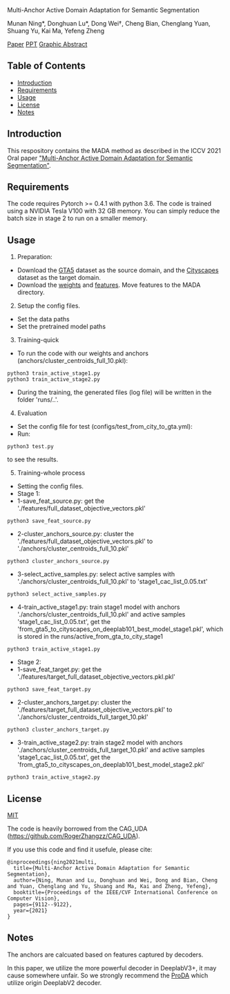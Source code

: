 Multi-Anchor Active Domain Adaptation for Semantic Segmentation

Munan Ning*, Donghuan Lu*, Dong Wei†, Cheng Bian, Chenglang Yuan, Shuang Yu, Kai Ma, Yefeng Zheng

[Paper](https://arxiv.org/abs/2108.08012)
[PPT](https://docs.google.com/presentation/d/1sJQ0OtPH6PhDC5W4BrVGvViit7crao2y/edit?usp=sharing&ouid=108503405808129646625&rtpof=true&sd=true)
[Graphic Abstract](https://docs.google.com/presentation/d/1tgatWywexH-KIqdI5nePC9iP1NqwfcYa/edit?usp=sharing&ouid=108503405808129646625&rtpof=true&sd=true)

## Table of Contents

- [Introduction](#introduction)
- [Requirements](#requirements)
- [Usage](#usage)
- [License](#license)
- [Notes](#notes)

## Introduction

This respository contains the MADA method as described in the ICCV 2021 Oral paper ["Multi-Anchor Active Domain Adaptation for Semantic Segmentation"](https://arxiv.org/abs/2108.08012).

## Requirements

The code requires Pytorch >= 0.4.1 with python 3.6. The code is trained using a NVIDIA Tesla V100 with 32 GB memory. You can simply reduce the batch size in stage 2 to run on a smaller memory.

## Usage

1. Preparation:
* Download the [GTA5](https://download.visinf.tu-darmstadt.de/data/from_games/) dataset as the source domain, and the [Cityscapes](https://www.cityscapes-dataset.com/) dataset as the target domain.
* Download the [weights](https://drive.google.com/drive/folders/16DxIRuo06afRp2FpXvWg9nAeYiTL25yP?usp=sharing) and [features](https://drive.google.com/drive/folders/1ybhJUTh7y1QcOnpNz0jnxkpz5TTtO55s?usp=sharing). Move features to the MADA directory.

2. Setup the config files.
* Set the data paths
* Set the pretrained model paths

3. Training-quick
* To run the code with our weights and anchors (anchors/cluster_centroids_full_10.pkl):
~~~~
python3 train_active_stage1.py
python3 train_active_stage2.py
~~~~
* During the training, the generated files (log file) will be written in the folder 'runs/..'.

4. Evaluation
* Set the config file for test (configs/test_from_city_to_gta.yml):
* Run:
~~~~
python3 test.py
~~~~
to see the results.

5. Training-whole process
* Setting the config files.
* Stage 1:
* 1-save_feat_source.py: get the './features/full_dataset_objective_vectors.pkl'
~~~~
python3 save_feat_source.py
~~~~
* 2-cluster_anchors_source.py: cluster the './features/full_dataset_objective_vectors.pkl' to './anchors/cluster_centroids_full_10.pkl'
~~~~
python3 cluster_anchors_source.py
~~~~
* 3-select_active_samples.py: select active samples with './anchors/cluster_centroids_full_10.pkl' to 'stage1_cac_list_0.05.txt'
~~~~
python3 select_active_samples.py
~~~~
* 4-train_active_stage1.py: train stage1 model with anchors './anchors/cluster_centroids_full_10.pkl' and active samples 'stage1_cac_list_0.05.txt', get the 'from_gta5_to_cityscapes_on_deeplab101_best_model_stage1.pkl', which is stored in the runs/active_from_gta_to_city_stage1
~~~~
python3 train_active_stage1.py
~~~~

* Stage 2:
* 1-save_feat_target.py: get the './features/target_full_dataset_objective_vectors.pkl.pkl'
~~~~
python3 save_feat_target.py
~~~~
* 2-cluster_anchors_target.py: cluster the './features/target_full_dataset_objective_vectors.pkl' to './anchors/cluster_centroids_full_target_10.pkl'
~~~~
python3 cluster_anchors_target.py
~~~~
* 3-train_active_stage2.py: train stage2 model with anchors './anchors/cluster_centroids_full_target_10.pkl' and active samples 'stage1_cac_list_0.05.txt', get the 'from_gta5_to_cityscapes_on_deeplab101_best_model_stage2.pkl'
~~~~
python3 train_active_stage2.py
~~~~



## License

[MIT](LICENSE)

The code is heavily borrowed from the CAG_UDA (https://github.com/RogerZhangzz/CAG_UDA).

If you use this code and find it usefule, please cite:
~~~~
@inproceedings{ning2021multi,
  title={Multi-Anchor Active Domain Adaptation for Semantic Segmentation},
  author={Ning, Munan and Lu, Donghuan and Wei, Dong and Bian, Cheng and Yuan, Chenglang and Yu, Shuang and Ma, Kai and Zheng, Yefeng},
  booktitle={Proceedings of the IEEE/CVF International Conference on Computer Vision},
  pages={9112--9122},
  year={2021}
}
~~~~

## Notes
The anchors are calcuated based on features captured by decoders.

In this paper, we utilize the more powerful decoder in DeeplabV3+, it may cause somewhere unfair. So we strongly recommend the [ProDA](https://github.com/microsoft/ProDA) which utilize origin DeeplabV2 decoder.
